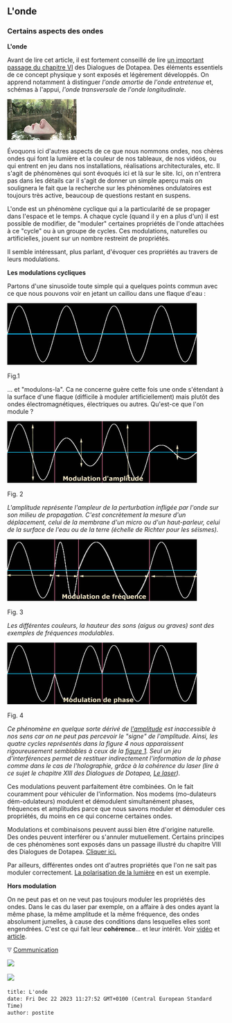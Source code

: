 ## L'onde
### Certains aspects des ondes
 **L'onde**

Avant de lire cet article, il est fortement conseillé de lire [un important passage du chapitre VI](chap06polaris.html#onde) des Dialogues de Dotapea. Des éléments essentiels de ce concept physique y sont exposés et légèrement développés. On apprend notamment à distinguer _l'onde amortie_ de _l'onde entretenue_ et, schémas à l'appui, _l'onde transversale_ de _l'onde longitudinale_.

![](images/as2006corps1.jpg)

Évoquons ici d'autres aspects de ce que nous nommons ondes, nos chères ondes qui font la lumière et la couleur de nos tableaux, de nos vidéos, ou qui entrent en jeu dans nos installations, réalisations architecturales, etc. Il s'agit de phénomènes qui sont évoqués ici et là sur le site. Ici, on n'entrera pas dans les détails car il s'agit de donner un simple aperçu mais on soulignera le fait que la recherche sur les phénomènes ondulatoires est toujours très active, beaucoup de questions restant en suspens.

L'onde est un phénomène cyclique qui a la particularité de se propager dans l'espace et le temps. A chaque cycle (quand il y en a plus d'un) il est possible de modifier, de "moduler" certaines propriétés de l'onde attachées à ce "cycle" ou à un groupe de cycles. Ces modulations, naturelles ou artificielles, jouent sur un nombre restreint de propriétés.

Il semble intéressant, plus parlant, d'évoquer ces propriétés au travers de leurs modulations.

**Les modulations cycliques**

Partons d'une sinusoïde toute simple qui a quelques points commun avec ce que nous pouvons voir en jetant un caillou dans une flaque d'eau :

![](images/ondessinusoidevagues.jpg)

Fig.1

... et "modulons-la". Ca ne concerne guère cette fois une onde s'étendant à la surface d'une flaque (difficile à moduler artificiellement) mais plutôt des ondes électromagnétiques, électriques ou autres. Qu'est-ce que l'on module ?

![](images/ondessinusoideamplitude.jpg)

Fig. 2

_L'amplitude représente l'ampleur de la perturbation infligée par l'onde sur son milieu de propagation. C'est concrètement la mesure d'un déplacement, celui de la membrane d'un micro ou d'un haut-parleur, celui de la surface de l'eau ou de la terre (échelle de Richter pour les séismes)._

_![](images/ondessinusoidefrequences.jpg)_

Fig. 3

_Les différentes couleurs, la hauteur des sons (aigus ou graves) sont des exemples de fréquences modulables._

_![](images/ondessinusoidephase.jpg)_

Fig. 4

_Ce phénomène en quelque sorte dérivé de [l'amplitude](onde.html#amplitude) est inaccessible à nos sens car on ne peut pas percevoir le "signe" de l'amplitude. Ainsi, les quatre cycles représentés dans la figure 4 nous apparaissent rigoureusement semblables à ceux de la [figure 1](onde.html#fig1). Seul un jeu d'interférences permet de restituer indirectement l'information de la phase comme dans le cas de l'holographie, grâce à la cohérence du laser (lire à ce sujet le chapitre XIII des Dialogues de Dotapea, [Le laser](chap13laser.html))._

Ces modulations peuvent parfaitement être combinées. On le fait couramment pour véhiculer de l'information. Nos modems (mo-dulateurs dém-odulateurs) modulent et démodulent simultanément phases, fréquences et amplitudes parce que nous savons moduler et démoduler ces propriétés, du moins en ce qui concerne certaines ondes.

Modulations et combinaisons peuvent aussi bien être d'origine naturelle. Des ondes peuvent interférer ou s'annuler mutuellement. Certains principes de ces phénomènes sont exposés dans un passage illustré du chapitre VIII des Dialogues de Dotapea. [Cliquer ici.](chap08interferences.html#schemasgeneraux)

Par ailleurs, différentes ondes ont d'autres propriétés que l'on ne sait pas moduler correctement. [La polarisation de la lumière](chap06polaris.html) en est un exemple.

**Hors modulation**

On ne peut pas et on ne veut pas toujours moduler les propriétés des ondes. Dans le cas du laser par exemple, on a affaire à des ondes ayant la même phase, la même amplitude et la même fréquence, des ondes absolument jumelles, à cause des conditions dans lesquelles elles sont engendrées. C'est ce qui fait leur **cohérence**... et leur intérêt. Voir [vidéo](players/laser010/index.html) et [article](chap13laser.html).



![](images/flechebas.gif) [Communication](http://www.artrealite.com/annonceurs.htm) 

[![](https://cbonvin.fr/sites/regie.artrealite.com/visuels/campagne1.png)](index-2.html#20131014)

![](https://cbonvin.fr/sites/regie.artrealite.com/visuels/campagne2.png)
```
title: L'onde
date: Fri Dec 22 2023 11:27:52 GMT+0100 (Central European Standard Time)
author: postite
```

